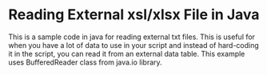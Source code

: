 # Reading External xsl/xlsx File in Java #

This is a sample code in java for reading external txt files.
This is useful for when you have a lot of data to use in your script and instead of hard-coding it in the script, 
you can read it from an external data table. 
This example uses BufferedReader class from java.io library.